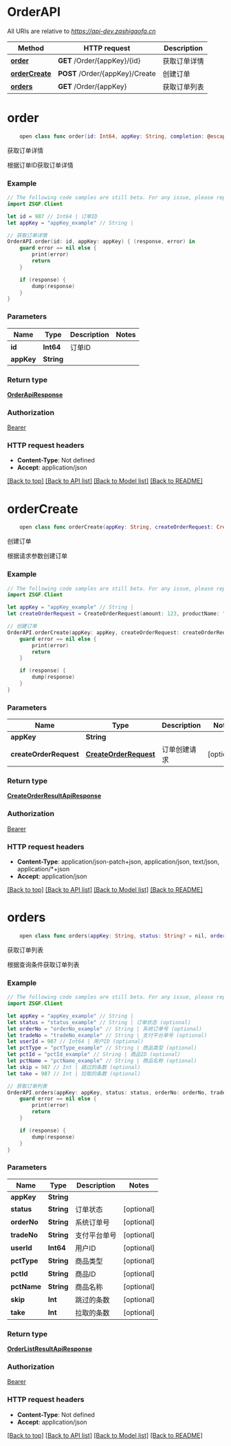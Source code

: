 # OrderAPI

All URIs are relative to *https://api-dev.zashigaofa.cn*

Method | HTTP request | Description
------------- | ------------- | -------------
[**order**](OrderAPI.md#order) | **GET** /Order/{appKey}/{id} | 获取订单详情
[**orderCreate**](OrderAPI.md#ordercreate) | **POST** /Order/{appKey}/Create | 创建订单
[**orders**](OrderAPI.md#orders) | **GET** /Order/{appKey} | 获取订单列表


# **order**
```swift
    open class func order(id: Int64, appKey: String, completion: @escaping (_ data: OrderApiResponse?, _ error: Error?) -> Void)
```

获取订单详情

根据订单ID获取订单详情

### Example
```swift
// The following code samples are still beta. For any issue, please report via http://github.com/OpenAPITools/openapi-generator/issues/new
import ZSGF.Client

let id = 987 // Int64 | 订单ID
let appKey = "appKey_example" // String | 

// 获取订单详情
OrderAPI.order(id: id, appKey: appKey) { (response, error) in
    guard error == nil else {
        print(error)
        return
    }

    if (response) {
        dump(response)
    }
}
```

### Parameters

Name | Type | Description  | Notes
------------- | ------------- | ------------- | -------------
 **id** | **Int64** | 订单ID | 
 **appKey** | **String** |  | 

### Return type

[**OrderApiResponse**](OrderApiResponse.md)

### Authorization

[Bearer](../README.md#Bearer)

### HTTP request headers

 - **Content-Type**: Not defined
 - **Accept**: application/json

[[Back to top]](#) [[Back to API list]](../README.md#documentation-for-api-endpoints) [[Back to Model list]](../README.md#documentation-for-models) [[Back to README]](../README.md)

# **orderCreate**
```swift
    open class func orderCreate(appKey: String, createOrderRequest: CreateOrderRequest? = nil, completion: @escaping (_ data: CreateOrderResultApiResponse?, _ error: Error?) -> Void)
```

创建订单

根据请求参数创建订单

### Example
```swift
// The following code samples are still beta. For any issue, please report via http://github.com/OpenAPITools/openapi-generator/issues/new
import ZSGF.Client

let appKey = "appKey_example" // String | 
let createOrderRequest = CreateOrderRequest(amount: 123, productName: "productName_example", productType: "productType_example", productID: "productID_example") // CreateOrderRequest | 订单创建请求 (optional)

// 创建订单
OrderAPI.orderCreate(appKey: appKey, createOrderRequest: createOrderRequest) { (response, error) in
    guard error == nil else {
        print(error)
        return
    }

    if (response) {
        dump(response)
    }
}
```

### Parameters

Name | Type | Description  | Notes
------------- | ------------- | ------------- | -------------
 **appKey** | **String** |  | 
 **createOrderRequest** | [**CreateOrderRequest**](CreateOrderRequest.md) | 订单创建请求 | [optional] 

### Return type

[**CreateOrderResultApiResponse**](CreateOrderResultApiResponse.md)

### Authorization

[Bearer](../README.md#Bearer)

### HTTP request headers

 - **Content-Type**: application/json-patch+json, application/json, text/json, application/*+json
 - **Accept**: application/json

[[Back to top]](#) [[Back to API list]](../README.md#documentation-for-api-endpoints) [[Back to Model list]](../README.md#documentation-for-models) [[Back to README]](../README.md)

# **orders**
```swift
    open class func orders(appKey: String, status: String? = nil, orderNo: String? = nil, tradeNo: String? = nil, userId: Int64? = nil, pctType: String? = nil, pctId: String? = nil, pctName: String? = nil, skip: Int? = nil, take: Int? = nil, completion: @escaping (_ data: OrderListResultApiResponse?, _ error: Error?) -> Void)
```

获取订单列表

根据查询条件获取订单列表

### Example
```swift
// The following code samples are still beta. For any issue, please report via http://github.com/OpenAPITools/openapi-generator/issues/new
import ZSGF.Client

let appKey = "appKey_example" // String | 
let status = "status_example" // String | 订单状态 (optional)
let orderNo = "orderNo_example" // String | 系统订单号 (optional)
let tradeNo = "tradeNo_example" // String | 支付平台单号 (optional)
let userId = 987 // Int64 | 用户ID (optional)
let pctType = "pctType_example" // String | 商品类型 (optional)
let pctId = "pctId_example" // String | 商品ID (optional)
let pctName = "pctName_example" // String | 商品名称 (optional)
let skip = 987 // Int | 跳过的条数 (optional)
let take = 987 // Int | 拉取的条数 (optional)

// 获取订单列表
OrderAPI.orders(appKey: appKey, status: status, orderNo: orderNo, tradeNo: tradeNo, userId: userId, pctType: pctType, pctId: pctId, pctName: pctName, skip: skip, take: take) { (response, error) in
    guard error == nil else {
        print(error)
        return
    }

    if (response) {
        dump(response)
    }
}
```

### Parameters

Name | Type | Description  | Notes
------------- | ------------- | ------------- | -------------
 **appKey** | **String** |  | 
 **status** | **String** | 订单状态 | [optional] 
 **orderNo** | **String** | 系统订单号 | [optional] 
 **tradeNo** | **String** | 支付平台单号 | [optional] 
 **userId** | **Int64** | 用户ID | [optional] 
 **pctType** | **String** | 商品类型 | [optional] 
 **pctId** | **String** | 商品ID | [optional] 
 **pctName** | **String** | 商品名称 | [optional] 
 **skip** | **Int** | 跳过的条数 | [optional] 
 **take** | **Int** | 拉取的条数 | [optional] 

### Return type

[**OrderListResultApiResponse**](OrderListResultApiResponse.md)

### Authorization

[Bearer](../README.md#Bearer)

### HTTP request headers

 - **Content-Type**: Not defined
 - **Accept**: application/json

[[Back to top]](#) [[Back to API list]](../README.md#documentation-for-api-endpoints) [[Back to Model list]](../README.md#documentation-for-models) [[Back to README]](../README.md)

